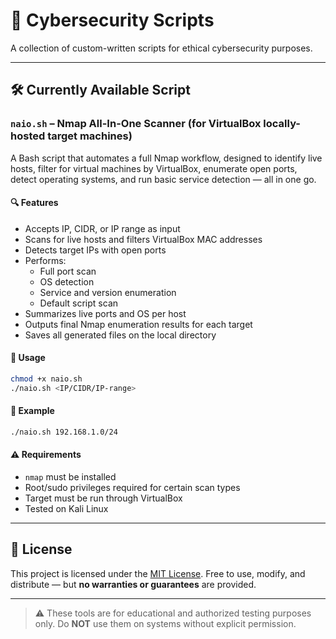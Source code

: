 # 📜 Cybersecurity Scripts

A collection of custom-written scripts for ethical cybersecurity purposes.

---

## 🛠️ Currently Available Script

### `naio.sh` – Nmap All-In-One Scanner (for VirtualBox locally-hosted target machines)

A Bash script that automates a full Nmap workflow, designed to identify live hosts, filter for virtual machines by VirtualBox, enumerate open ports, detect operating systems, and run basic service detection — all in one go.

#### 🔍 Features
- Accepts IP, CIDR, or IP range as input
- Scans for live hosts and filters VirtualBox MAC addresses
- Detects target IPs with open ports
- Performs:
  - Full port scan
  - OS detection
  - Service and version enumeration
  - Default script scan
- Summarizes live ports and OS per host
- Outputs final Nmap enumeration results for each target
- Saves all generated files on the local directory

#### 🚀 Usage
```bash
chmod +x naio.sh
./naio.sh <IP/CIDR/IP-range>
````

#### 📌 Example

```bash
./naio.sh 192.168.1.0/24
```

#### ⚠️ Requirements

* `nmap` must be installed
* Root/sudo privileges required for certain scan types
* Target must be run through VirtualBox
* Tested on Kali Linux

---

## 🧾 License

This project is licensed under the [MIT License](LICENSE).
Free to use, modify, and distribute — but **no warranties or guarantees** are provided.

---

> ⚠️ These tools are for educational and authorized testing purposes only. Do **NOT** use them on systems without explicit permission.
